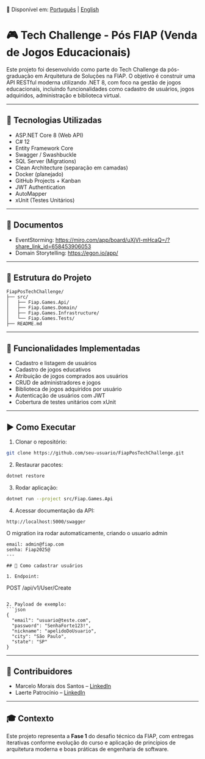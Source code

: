 📄 Disponível em: [Português](README.md) | [English](README.en.md)

# 🎮 Tech Challenge - Pós FIAP (Venda de Jogos Educacionais)

Este projeto foi desenvolvido como parte do Tech Challenge da pós-graduação em Arquitetura de Soluções na FIAP. O objetivo é construir uma API RESTful moderna utilizando .NET 8, com foco na gestão de jogos educacionais, incluindo funcionalidades como cadastro de usuários, jogos adquiridos, administração e biblioteca virtual.

---

## 🚀 Tecnologias Utilizadas

- ASP.NET Core 8 (Web API)
- C# 12
- Entity Framework Core
- Swagger / Swashbuckle
- SQL Server (Migrations)
- Clean Architecture (separação em camadas)
- Docker (planejado)
- GitHub Projects + Kanban
- JWT Authentication
- AutoMapper
- xUnit (Testes Unitários)

---

## 📄 Documentos
- EventStorming: https://miro.com/app/board/uXjVI-mHcaQ=/?share_link_id=658453906053
- Domain Storytelling: https://egon.io/app/

---

## 🧱 Estrutura do Projeto

```
FiapPosTechChallenge/
├── src/
│   ├── Fiap.Games.Api/
│   ├── Fiap.Games.Domain/
│   ├── Fiap.Games.Infrastructure/
│   └── Fiap.Games.Tests/
├── README.md
```

---

## 📌 Funcionalidades Implementadas

- Cadastro e listagem de usuários
- Cadastro de jogos educativos
- Atribuição de jogos comprados aos usuários
- CRUD de administradores e jogos
- Biblioteca de jogos adquiridos por usuário
- Autenticação de usuários com JWT
- Cobertura de testes unitários com xUnit

---

## ▶️ Como Executar

1. Clonar o repositório:
```bash
git clone https://github.com/seu-usuario/FiapPosTechChallenge.git
```

2. Restaurar pacotes:
```bash
dotnet restore
```

3. Rodar aplicação:
```bash
dotnet run --project src/Fiap.Games.Api
```

4. Acessar documentação da API:
```
http://localhost:5000/swagger
```
O migration ira rodar automaticamente, criando o usuario admin 
```
email: admin@fiap.com
senha: Fiap2025@
---

## 🧪 Como cadastrar usuários

1. Endpoint:
```
POST /api/v1/User/Create
```

2. Payload de exemplo:
```json
{
  "email": "usuario@teste.com",
  "password": "SenhaForte123!",
  "nickname": "apelidoDoUsuario",
  "city": "São Paulo",
  "state": "SP"
}
```

---

## 🤝 Contribuidores

- Marcelo Morais dos Santos – [LinkedIn](https://www.linkedin.com/in/marcelo-morais-61584146/)
- Laerte Patrocínio – [LinkedIn](https://www.linkedin.com/in/laerte-patrocinio-19937295/)

---

## 🎓 Contexto

Este projeto representa a **Fase 1** do desafio técnico da FIAP, com entregas iterativas conforme evolução do curso e aplicação de princípios de arquitetura moderna e boas práticas de engenharia de software.

